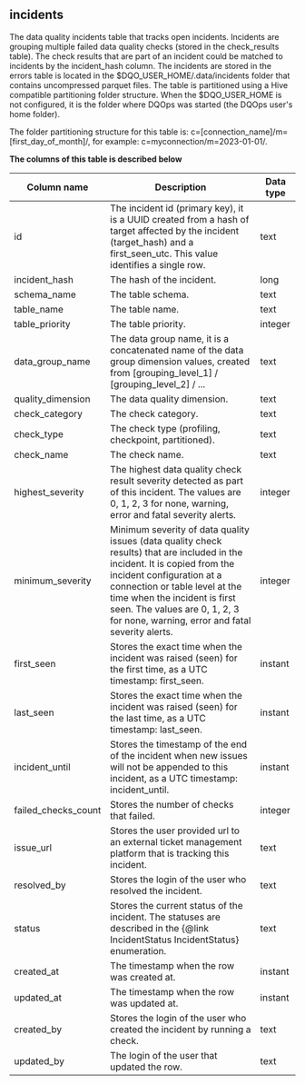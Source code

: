 ## incidents  
The data quality incidents table that tracks open incidents. Incidents are grouping multiple failed data quality checks (stored in the check_results table).
 The check results that are part of an incident could be matched to incidents by the incident_hash column.
 The incidents are stored in the errors table is located in the $DQO_USER_HOME/.data/incidents folder that contains uncompressed parquet files.
 The table is partitioned using a Hive compatible partitioning folder structure. When the $DQO_USER_HOME is not configured, it is the folder where DQOps was started (the DQOps user&#x27;s home folder).

 The folder partitioning structure for this table is:
 c&#x3D;[connection_name]/m&#x3D;[first_day_of_month]/, for example: c&#x3D;myconnection/m&#x3D;2023-01-01/.  
  
**The columns of this table is described below**  
  
| Column name | Description | Data type |
|-------------|-------------|-----------|
 | id | The incident id (primary key), it is a UUID created from a hash of target affected by the incident (target_hash) and a first_seen_utc. This value identifies a single row. | text |
 | incident_hash | The hash of the incident. | long |
 | schema_name | The table schema. | text |
 | table_name | The table name. | text |
 | table_priority | The table priority. | integer |
 | data_group_name | The data group name, it is a concatenated name of the data group dimension values, created from [grouping_level_1] / [grouping_level_2] / ... | text |
 | quality_dimension | The data quality dimension. | text |
 | check_category | The check category. | text |
 | check_type | The check type (profiling, checkpoint, partitioned). | text |
 | check_name | The check name. | text |
 | highest_severity | The highest data quality check result severity detected as part of this incident. The values are 0, 1, 2, 3 for none, warning, error and fatal severity alerts. | integer |
 | minimum_severity | Minimum severity of data quality issues (data quality check results) that are included in the incident. It is copied from the incident configuration at a connection or table level at the time when the incident is first seen. The values are 0, 1, 2, 3 for none, warning, error and fatal severity alerts. | integer |
 | first_seen | Stores the exact time when the incident was raised (seen) for the first time, as a UTC timestamp: first_seen. | instant |
 | last_seen | Stores the exact time when the incident was raised (seen) for the last time, as a UTC timestamp: last_seen. | instant |
 | incident_until | Stores the timestamp of the end of the incident when new issues will not be appended to this incident, as a UTC timestamp: incident_until. | instant |
 | failed_checks_count | Stores the number of checks that failed. | integer |
 | issue_url | Stores the user provided url to an external ticket management platform that is tracking this incident. | text |
 | resolved_by | Stores the login of the user who resolved the incident. | text |
 | status | Stores the current status of the incident. The statuses are described in the {@link IncidentStatus IncidentStatus} enumeration. | text |
 | created_at | The timestamp when the row was created at. | instant |
 | updated_at | The timestamp when the row was updated at. | instant |
 | created_by | Stores the login of the user who created the incident by running a check. | text |
 | updated_by | The login of the user that updated the row. | text |

